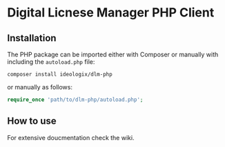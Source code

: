 # Digital Licnese Manager PHP Client


## Installation

The PHP package can be imported either with Composer or manually with including the `autoload.php` file:

```shell
composer install ideologix/dlm-php
```

or manually as follows:

```php
require_once 'path/to/dlm-php/autoload.php';
```

## How to use

For extensive doucmentation check the wiki.
